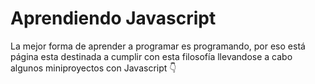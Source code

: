 <h1 class="text-5xl font-bold self-center">Aprendiendo Javascript</h1>
    <p class="italic text-slate-100/80 max-w-xl mt-2 text-center self-center">
      La mejor forma de aprender a programar es programando, por eso está página
      esta destinada a cumplir con esta filosofía llevandose a cabo algunos
      miniproyectos con Javascript 👇
    </p>

